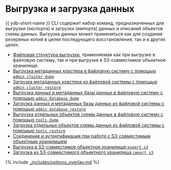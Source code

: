 # Выгрузка и загрузка данных

{{ ydb-short-name }} CLI содержит набор команд, предназначенных для выгрузки (экспорта) и загрузки (импорта) данных и описаний объектов схемы данных. Выгрузка данных может применяться как для создания резервных копий в целях последующего восстановления, так и в других целях.

- [Файловая структура выгрузки](../file-structure.md), применяемая как при выгрузке в файловую систему, так и при выгрузке в S3-совместимое объектное хранилище.
- [Выгрузка метаданных кластера в файловую систему с помощью `admin cluster dump`](../tools-dump.md#cluster)
- [Загрузка метаданных кластера из файловой системы с помощью `admin cluster restore`](../tools-restore.md#cluster)
- [Выгрузка данных и метаданных базы данных в файловую систему с помощью `admin database dump`](../tools-dump.md#db)
- [Загрузка данных и метаданных базы данных из файловой системы с помощью `admin database restore`](../tools-restore.md#db)
- [Выгрузка отдельных объектов схемы данных в файловую систему с помощью `tools dump`](../tools-dump.md#schema-objects)
- [Загрузка отдельных объектов схемы данных из файловой системы с помощью `tools restore`](../tools-restore.md#schema-objects)
- [Соединение и аутентификация при работе с S3-совместимым объектным хранилищем](../auth-s3.md)
- [Выгрузка в S3-совместимое объектное хранилище `export s3`](../export-s3.md)
- [Загрузка из S3-совместимого объектного хранилища `import s3`](../import-s3.md)

{% include [_includes/options_overlay.md](options_overlay.md) %}
